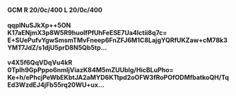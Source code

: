 #### GCM R 20/0c/400 L 20/0c/400
**qqplNuSJkXp++5ON**<br/>**K17aENjmX3p8W5R9huolfPfUhFeESE7Ua4lctii8q7c=**<br/>**E+SUePufvYgwSmsmTMvFneep6FnZFJ6M1C8LajgYQRfUKZaw+cM78k3YMT7JdZ/s1djU5prD8N5Qb5tp...**<br/><br/>
**v4X5f6QqVDqVu4kR**<br/>**0TpIh9GpPppo6nmljViazK84M5mZUUbIg/HicBLuPho=**<br/>**Ke+h/ePhcjPeWbEKbtJA2aMYD6KTtpd2oOFW3fRoPOfODMfbatkoQH/TqEd3WzdEJ4jFb55rq20WU+ux...**